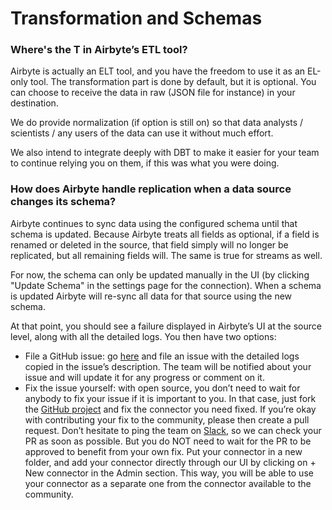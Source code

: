 # Transformation and Schemas

### **Where's the T in Airbyte’s ETL tool?**

Airbyte is actually an ELT tool, and you have the freedom to use it as an EL-only tool. The transformation part is done by default, but it is optional. You can choose to receive the data in raw \(JSON file for instance\) in your destination. 

We do provide normalization \(if option is still on\) so that data analysts / scientists / any users of the data can use it without much effort. 

We also intend to integrate deeply with DBT to make it easier for your team to continue relying you on them, if this was what you were doing. 

### **How does Airbyte handle replication when a data source changes its schema?**

Airbyte continues to sync data using the configured schema until that schema is updated. Because Airbyte treats all fields as optional, if a field is renamed or deleted in the source, that field simply will no longer be replicated, but all remaining fields will. The same is true for streams as well.

For now, the schema can only be updated manually in the UI (by clicking "Update Schema" in the settings page for the connection). When a schema is updated Airbyte will re-sync all data for that source using the new schema.


At that point, you should see a failure displayed in Airbyte’s UI at the source level, along with all the detailed logs. You then have two options: 

* File a GitHub issue: go [here](https://github.com/airbytehq/airbyte/issues/new?assignees=&labels=type%2Fbug&template=bug-report.md&title=) and file an issue with the detailed logs copied in the issue’s description. The team will be notified about your issue and will update it for any progress or comment on it.  
* Fix the issue yourself: with open source, you don’t need to wait for anybody to fix your issue if it is important to you. In that case, just fork the [GitHub project](http://github.com/airbytehq/airbyte) and fix the connector you need fixed. If you’re okay with contributing your fix to the community, please then create a pull request. Don’t hesitate to ping the team on [Slack](https://slack.airbyte.io), so we can check your PR as soon as possible. But you do NOT need to wait for the PR to be approved to benefit from your own fix. Put your connector in a new folder, and add your connector directly through our UI by clicking on + New connector in the Admin section. This way, you will be able to use your connector as a separate one from the connector available to the community.
